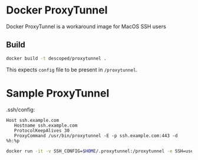 # Docker ProxyTunnel

Docker ProxyTunnel is a workaround image for MacOS SSH users


## Build

```bash
docker build -t descoped/proxytunnel .
```

This expects `config` file to be present in `/proxytunnel`.

# Sample ProxyTunnel

.ssh/config:
```
Host ssh.example.com
   Hostname ssh.example.com
   ProtocolKeepAlives 30
   ProxyCommand /usr/bin/proxytunnel -E -p ssh.example.com:443 -d %h:%p
```

```bash
docker run -it -v SSH_CONFIG=$HOME/.proxytunnel:/proxytunnel -e SSH=user@ssh.example.com: descoped/proxytunnel
```
